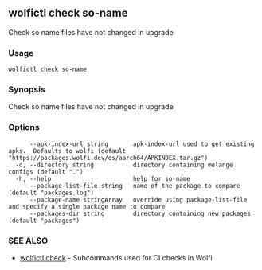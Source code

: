 ## wolfictl check so-name

Check so name files have not changed in upgrade

### Usage

```
wolfictl check so-name
```

### Synopsis

Check so name files have not changed in upgrade

### Options

```
      --apk-index-url string       apk-index-url used to get existing apks.  Defaults to wolfi (default "https://packages.wolfi.dev/os/aarch64/APKINDEX.tar.gz")
  -d, --directory string           directory containing melange configs (default ".")
  -h, --help                       help for so-name
      --package-list-file string   name of the package to compare (default "packages.log")
      --package-name stringArray   override using package-list-file and specify a single package name to compare
      --packages-dir string        directory containing new packages (default "packages")
```

### SEE ALSO

* [wolfictl check](wolfictl_check.md)	 - Subcommands used for CI checks in Wolfi

